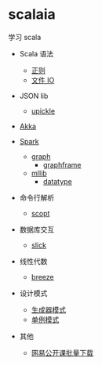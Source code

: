 # scalaia

学习 scala

* Scala 语法
    * [正则](v2.12/src/test/scala/me/ooon/ia/scala/RegexSpec.scala)
    * [文件 IO](v2.12/src/test/scala/me/ooon/ia/better/file)

* JSON lib
    * [upickle](v2.12/src/test/scala/me/ooon/ia/upickle)
    
* [Akka](v2.12/src/test/scala/me/ooon/ia/akka)
    
* [Spark](v2.11/src/test/scala/me/ooon/ia/spark)
    * [graph](v2.11/src/test/scala/me/ooon/ia/spark/graph)
        * [graphframe](v2.11/src/test/scala/me/ooon/ia/spark/graph/graphframe)
    * [mllib](v2.11/src/test/scala/me/ooon/ia/spark/mllib)
        * [datatype](v2.11/src/test/scala/me/ooon/ia/spark/mllib/datatype)
    
* 命令行解析
    * [scopt](v2.12/src/test/scala/me/ooon/ia/scopt)
    
* 数据库交互
    * [slick](v2.12/src/test/scala/me/ooon/ia/slick)
    
* 线性代数
    * [breeze](v2.12/src/test/scala/me/ooon/ia/breeze)
    
* 设计模式
    * [生成器模式](v2.12/src/test/scala/me/ooon/ia/design/pattern/BuilderSpec.scala)
    * [单例模式](v2.12/src/test/scala/me/ooon/ia/design/pattern/SingletonSpec.scala)
    
* 其他
    * [网易公开课批量下载](v2.12/src/test/scala/me/ooon/ia/open163/DownloadClassVideo.scala)
